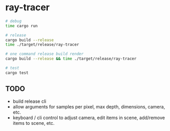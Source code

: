 # ray-tracer

```bash
# debug
time cargo run

# release
cargo build --release
time ./target/release/ray-tracer

# one command release build render
cargo build --release && time ./target/release/ray-tracer

# test
cargo test
```

## TODO

- build release cli
- allow arguments for samples per pixel, max depth, dimensions, camera, etc.
- keyboard / cli control to adjust camera, edit items in scene, add/remove items to scene, etc.
